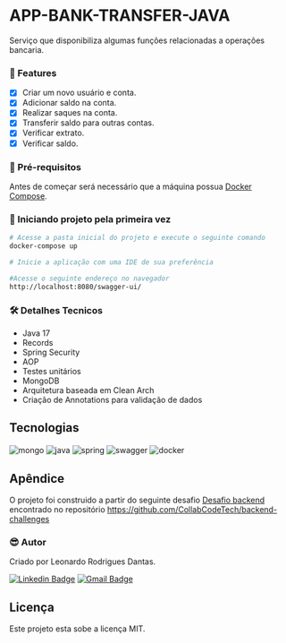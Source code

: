 
# APP-BANK-TRANSFER-JAVA

<p>
Serviço que disponibiliza algumas funções relacionadas a operações bancaria.
</p>

### :pushpin: Features

- [x] Criar um novo usuário e conta.
- [x] Adicionar saldo na conta.
- [x] Realizar saques na conta.
- [x] Transferir saldo para outras contas.
- [x] Verificar extrato.
- [x] Verificar saldo.

### :hammer: Pré-requisitos

Antes de começar será necessário que a máquina possua [Docker Compose](https://docs.docker.com/compose/).

### 🎲 Iniciando projeto pela primeira vez

```bash
# Acesse a pasta inicial do projeto e execute o seguinte comando
docker-compose up

# Inicie a aplicação com uma IDE de sua preferência

#Acesse o seguinte endereço no navegador
http://localhost:8080/swagger-ui/

```

### 🛠 Detalhes Tecnicos

- Java 17
- Records
- Spring Security
- AOP
- Testes unitários
- MongoDB
- Arquitetura baseada em Clean Arch
- Criação de Annotations para validação de dados

## Tecnologias

<div style="display: inline_block">

  <img align="center" alt="mongo" src="https://img.shields.io/badge/MongoDB-%234ea94b.svg?style=for-the-badge&logo=mongodb&logoColor=white" />
  <img align="center" alt="java" src="https://img.shields.io/badge/java-%23ED8B00.svg?style=for-the-badge&logo=java&logoColor=white" />
  <img align="center" alt="spring" src="https://img.shields.io/badge/spring-%236DB33F.svg?style=for-the-badge&logo=spring&logoColor=white" />
  <img align="center" alt="swagger" src="https://img.shields.io/badge/-Swagger-%23Clojure?style=for-the-badge&logo=swagger&logoColor=white" />
  <img align="center" alt="docker" src="https://img.shields.io/badge/docker-%230db7ed.svg?style=for-the-badge&logo=docker&logoColor=white" />

</div>

## Apêndice

O projeto foi construido a partir do seguinte desafio [Desafio backend](https://github.com/goomerdev/job-dev-backend-interview) encontrado no repositório https://github.com/CollabCodeTech/backend-challenges


### :sunglasses: Autor
Criado por Leonardo Rodrigues Dantas.

[![Linkedin Badge](https://img.shields.io/badge/-Leonardo-blue?style=flat-square&logo=Linkedin&logoColor=white&link=https://www.linkedin.com/in/leonardo-rodrigues-dantas/)](https://www.linkedin.com/in/leonardo-rodrigues-dantas/)
[![Gmail Badge](https://img.shields.io/badge/-leonardordnt1317@gmail.com-c14438?style=flat-square&logo=Gmail&logoColor=white&link=mailto:leonardordnt1317@gmail.com)](mailto:leonardordnt1317@gmail.com)

## Licença
Este projeto esta sobe a licença MIT.
